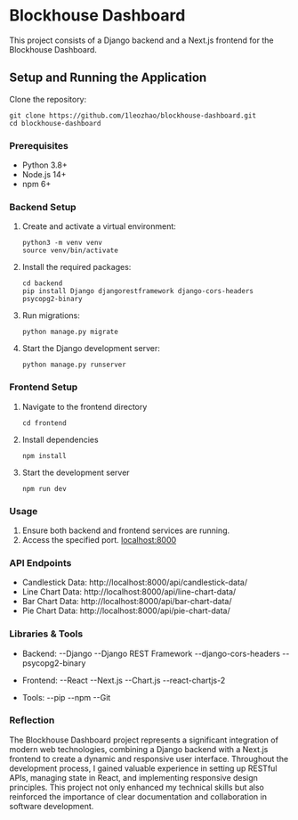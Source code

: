 # Blockhouse Dashboard

This project consists of a Django backend and a Next.js frontend for the Blockhouse Dashboard.

## Setup and Running the Application

Clone the repository:
   ```
   git clone https://github.com/1leozhao/blockhouse-dashboard.git
   cd blockhouse-dashboard
   ```

### Prerequisites

- Python 3.8+
- Node.js 14+
- npm 6+

### Backend Setup

1. Create and activate a virtual environment:
   ```
   python3 -m venv venv
   source venv/bin/activate
   ```

2. Install the required packages:
   ```
   cd backend
   pip install Django djangorestframework django-cors-headers psycopg2-binary
   ```

3. Run migrations:
   ```
   python manage.py migrate
   ```

4. Start the Django development server:
   ```
   python manage.py runserver
   ```

### Frontend Setup

   1. Navigate to the frontend directory
      ```
      cd frontend
      ```

   2. Install dependencies
      ```
      npm install
      ```
      
   3. Start the development server
      ```
      npm run dev
      ```
      
### Usage

1. Ensure both backend and frontend services are running.
2. Access the specified port. [localhost:8000](http://localhost:8000/)

### API Endpoints
- Candlestick Data: http://localhost:8000/api/candlestick-data/
- Line Chart Data: http://localhost:8000/api/line-chart-data/
- Bar Chart Data: http://localhost:8000/api/bar-chart-data/
- Pie Chart Data: http://localhost:8000/api/pie-chart-data/

### Libraries & Tools
- Backend:
--Django
--Django REST Framework
--django-cors-headers
--psycopg2-binary

- Frontend:
--React
--Next.js
--Chart.js
--react-chartjs-2

- Tools:
--pip
--npm
--Git

### Reflection

The Blockhouse Dashboard project represents a significant integration of modern web technologies, combining a Django backend with a Next.js frontend to create a dynamic and responsive user interface. Throughout the development process, I gained valuable experience in setting up RESTful APIs, managing state in React, and implementing responsive design principles. This project not only enhanced my technical skills but also reinforced the importance of clear documentation and collaboration in software development.

